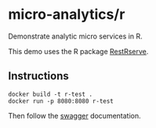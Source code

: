 # micro-analytics/r
Demonstrate analytic micro services in R.

This demo uses the R package [RestRserve](https://cran.r-project.org/package=RestRserve).

## Instructions
```
docker build -t r-test .
docker run -p 8080:8080 r-test
```

Then follow the [swagger](http://localhost:8080) documentation.
